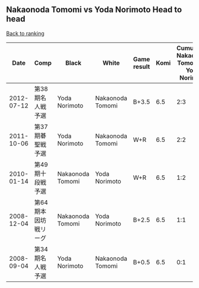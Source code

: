 ## Nakaonoda Tomomi vs Yoda Norimoto Head to head

[Back to ranking](../../index.md)




| **Date** | **Comp** | **Black** | **White** | **Game result** | **Komi** | **Cumulative Nakaonoda Tomomi vs Yoda Norimoto** | **Nakaonoda Tomomi streak** | **Yoda Norimoto streak** | 
| --- | --- | --- | --- | --- | --- | --- | --- | --- |
| 2012-07-12 | 第38期名人戦予選 | Yoda Norimoto | Nakaonoda Tomomi | B+3.5 | 6.5 | 2:3 | 0 | 1 | 
| 2011-10-06 | 第37期碁聖戦予選 | Yoda Norimoto | Nakaonoda Tomomi | W+R | 6.5 | 2:2 | 1 | 0 | 
| 2010-01-14 | 第49期十段戦予選 | Nakaonoda Tomomi | Yoda Norimoto | W+R | 6.5 | 1:2 | 0 | 1 | 
| 2008-12-04 | 第64期本因坊戦リーグ | Nakaonoda Tomomi | Yoda Norimoto | B+2.5 | 6.5 | 1:1 | 1 | 0 | 
| 2008-09-04 | 第34期名人戦予選 | Yoda Norimoto | Nakaonoda Tomomi | B+0.5 | 6.5 | 0:1 | 0 | 1 |




